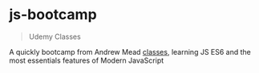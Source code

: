 #  js-bootcamp

>Udemy Classes

A quickly bootcamp from Andrew Mead [classes](https://mead.io/), learning JS ES6 and the most essentials features of Modern JavaScript


